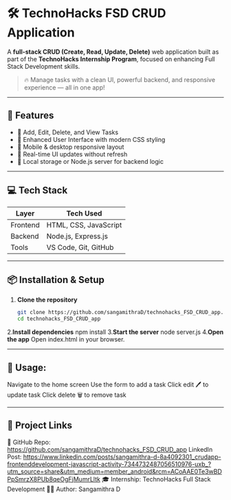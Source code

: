 # 🛠️ TechnoHacks FSD CRUD Application

A **full-stack CRUD (Create, Read, Update, Delete)** web application built as part of the **TechnoHacks Internship Program**, focused on enhancing Full Stack Development skills.

> 🔥 Manage tasks with a clean UI, powerful backend, and responsive experience — all in one app!

---

## 🚀 Features

- 📝 Add, Edit, Delete, and View Tasks
- 🎨 Enhanced User Interface with modern CSS styling
- 📱 Mobile & desktop responsive layout
- 🔄 Real-time UI updates without refresh
- 📂 Local storage or Node.js server for backend logic

---

## 💻 Tech Stack

| Layer       | Tech Used                          |
|-------------|------------------------------------|
| Frontend    | HTML, CSS, JavaScript              |
| Backend     | Node.js, Express.js                |
| Tools       | VS Code, Git, GitHub               |

---

## 📦 Installation & Setup

1. **Clone the repository**  
   ```bash
   git clone https://github.com/sangamithraD/technohacks_FSD_CRUD_app.git
   cd technohacks_FSD_CRUD_app
2.**Install dependencies**
   npm install
3.**Start the server**
   node server.js
4.**Open the app**
   Open index.html in your browser.

---

## 🧪 Usage:
Navigate to the home screen
Use the form to add a task
Click edit 🖊️ to update task
Click delete 🗑️ to remove task

---
## 🔗 Project Links
🚀 GitHub Repo: https://github.com/sangamithraD/technohacks_FSD_CRUD_app
LinkedIn Post: https://www.linkedin.com/posts/sangamithra-d-8a4092301_crudapp-frontenddevelopment-javascript-activity-7344732487056510976-uxb_?utm_source=share&utm_medium=member_android&rcm=ACoAAE0Te3wBDPpSmrzX8PUb8qeOgFjMumrLltk
🎓 Internship: TechnoHacks Full Stack Development
👩‍💻 Author: Sangamithra D


